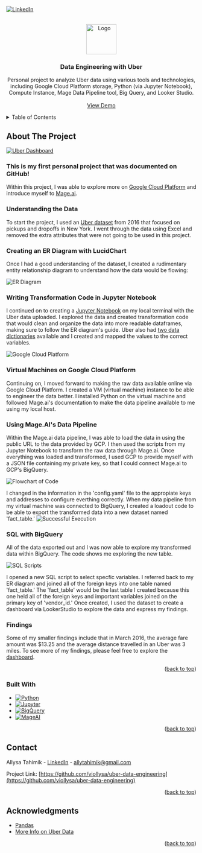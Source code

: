 
<!-- PROJECT SHIELDS -->
[![LinkedIn][linkedin-shield]][linkedin-url]



<!-- PROJECT LOGO -->
<br />
<div align="center">
  <a href="https://github.com/viollysa/uber-data-engineering">
    <img src="images/purple.png" alt="Logo" width="80" height="80">
  </a>

<h3 align="center">Data Engineering with Uber</h3>

  <p align="center">
    Personal project to analyze Uber data using various tools and technologies, including Google Cloud Platform storage, Python (via Jupyter Notebook), Compute Instance, Mage Data Pipeline tool, Big Query, and Looker Studio.
    <br />
    <br />
    <a href="https://github.com/viollysa/uber-data-engineering><strong>Explore the docs»</strong></a>
    <a href="https://github.com/viollysa/uber-data-engineering">View Demo</a>
  </p>
</div>



<!-- TABLE OF CONTENTS -->
<details>
  <summary>Table of Contents</summary>
  <ol>
    <li>
      <a href="#about-the-project">About The Project</a>
      <ul>
        <li><a href="#understanding-the-data">Understanding the Data</a></li>
    </li>
    <li><a href="#built-with">Built With</a></li>
    <li><a href="#contact">Contact</a></li>
    <li><a href="#acknowledgments">Acknowledgments</a></li>
  </ol>
</details>



<!-- ABOUT THE PROJECT -->
## About The Project
[![Uber Dashboard][product-screenshot]](https://lookerstudio.google.com/s/teJcFnW7XOc)

### This is my first personal project that was documented on GitHub!
Within this project, I was able to explore more on [Google Cloud Platform](https://cloud.google.com/gcp?utm_source=google&utm_medium=cpc&utm_campaign=na-US-all-en-dr-bkws-all-all-trial-e-dr-1605212&utm_content=text-ad-none-any-DEV_c-CRE_665735450627-ADGP_Hybrid+%7C+BKWS+-+EXA+%7C+Txt_Google+Cloud-KWID_43700077223807301-kwd-26415313501&utm_term=KW_google+cloud+platform-ST_google+cloud+platform&gad_source=1&gclid=CjwKCAiAjfyqBhAsEiwA-UdzJP6AN9-rqjYNg3IRoSr-cLrC76RytOvvULCXEfJ5yQVKZe0YA560_RoCKl4QAvD_BwE&gclsrc=aw.ds&hl=en) and introduce myself to [Mage.ai](https://www.mage.ai/).

### Understanding the Data
To start the project, I used an [Uber dataset](https://github.com/viollysa/uber-data-engineering/blob/main/data/uber_data.csv) from 2016 that focused on pickups and dropoffs in New York. I went through the data using Excel and removed the extra attributes that were not going to be used in this project.

### Creating an ER Diagram with LucidChart
Once I had a good understanding of the dataset, I created a rudimentary entity relationship diagram to understand how the data would be flowing:

![ER Diagram](/images/er-diagram.PNG)


### Writing Transformation Code in Jupyter Notebook
I continued on to creating a [Jupyter Notebook](https://github.com/viollysa/uber-data-engineering/blob/main/uber.ipynb) on my local terminal with the Uber data uploaded. I explored the data and created transformation code that would clean and organize the data into more readable dataframes, making sure to follow the ER diagram's guide. Uber also had [two data dictionaries](https://www.nyc.gov/assets/tlc/downloads/pdf/data_dictionary_trip_records_yellow.pdf) available and I created and mapped the values to the correct variables.

![Google Cloud Platform](/images/gcp2.PNG)

### Virtual Machines on Google Cloud Platform
Continuing on, I moved forward to making the raw data available online via Google Cloud Platform.
I created a VM (virtual machine) instance to be able to engineer the data better. I installed Python on the virtual machine and followed Mage.ai's documentation to make the data pipeline available to me using my local host.

### Using Mage.AI's Data Pipeline
Within the Mage.ai data pipeline, I was able to load the data in using the public URL to the data provided by GCP. I then used the scripts from my Jupyter Notebook to transform the raw data through Mage.ai.
Once everything was loaded and transformed, I used GCP to provide myself with a JSON file containing my private key, so that I could connect Mage.ai to GCP's BigQuery. 

![Flowchart of Code](/images/mage1.PNG)

I changed in the information in the 'config.yaml' file to the appropiate keys and addresses to configure everthing correctly. When my data pipeline from my virtual machine was connected to BigQuery, I created a loadout code to be able to export the transformed data into a new dataset named 'fact_table.' 
![Successful Execution](/images/mage2.PNG)

### SQL with BigQuery
All of the data exported out and I was now able to explore my transformed data within BigQuery. The code shows me exploring the new table.

![SQL Scripts](/images/gcp.PNG)

I opened a new SQL script to select specfic variables. I referred back to my ER diagram and joined all of the foreign keys into one table named 'fact_table.' The 'fact_table' would be the last table I created because this one held all of the foreign keys and important variables joined on the primary key of 'vendor_id.' Once created, I used the dataset to create a dashboard via LookerStudio to explore the data and express my findings.

### Findings
Some of my smaller findings include that in March 2016, the average fare amount was $13.25 and the average distance travelled in an Uber was 3 miles. To see more of my findings, please feel free to explore the [dashboard](https://lookerstudio.google.com/s/teJcFnW7XOc).

<p align="right">(<a href="#readme-top">back to top</a>)</p>



### Built With

* [![Python][Python.py]][Python-url]
* [![Jupyter][Jupyter.ipynb]][Jupyter-url]
* [![BigQuery][Bigquery.js]][Bigquery-url]
* [![MageAI][Mage.ai]][Mage-url]

<p align="right">(<a href="#readme-top">back to top</a>)</p>


<!-- CONTACT -->
## Contact

Allysa Tahimik - [LinkedIn](https://www.linkedin.com/in/allysatahimik/) - allytahimik@gmail.com

Project Link: [https://github.com/viollysa/uber-data-engineering](https://github.com/viollysa/uber-data-engineering)

<p align="right">(<a href="#readme-top">back to top</a>)</p>



<!-- ACKNOWLEDGMENTS -->
## Acknowledgments

* [Pandas](https://pandas.pydata.org/)
* [More Info on Uber Data](https://www.nyc.gov/site/tlc/about/tlc-trip-record-data.page)

<p align="right">(<a href="#readme-top">back to top</a>)</p>


<!-- MARKDOWN LINKS & IMAGES -->
<!-- https://www.markdownguide.org/basic-syntax/#reference-style-links -->
[linkedin-shield]: https://img.shields.io/badge/-LinkedIn-black.svg?style=for-the-badge&logo=linkedin&colorB=555
[linkedin-url]: https://linkedin.com/in/allysatahimik
[product-screenshot]: images/dashboard.PNG
[er-diagram]: images.er-diagram.PNG
[Python.py]: https://img.shields.io/badge/Python-000000?style=for-the-badge&logo=python&logoColor=white
[Python-url]: https://www.python.org/
[Jupyter.ipynb]: https://img.shields.io/badge/Jupyter-20232A?style=for-the-badge&logo=jupyter&logoColor=61DAFB
[Jupyter-url]: https://jupyter.org/
[Bigquery.js]: https://img.shields.io/badge/BigQuery-35495E?style=for-the-badge&logo=google&logoColor=4FC08D
[Bigquery-url]: https://cloud.google.com/bigquery?hl=en
[Mage.ai]: https://img.shields.io/badge/Mage.AI-DD0031?style=for-the-badge&logo=&logoColor=white
[Mage-url]: https://www.mage.ai/
